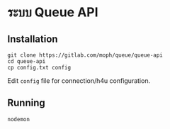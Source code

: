 # ระบบ Queue API

## Installation

```
git clone https://gitlab.com/moph/queue/queue-api
cd queue-api
cp config.txt config
```

Edit `config` file for connection/h4u configuration.

## Running

```
nodemon
```

